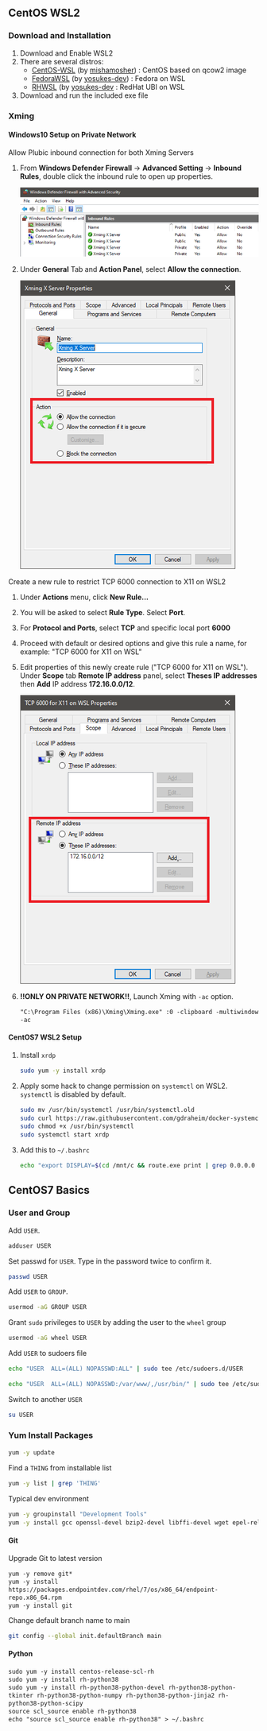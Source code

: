 ## CentOS WSL2

### Download and Installation

1. Download and Enable WSL2
2. There are several  distros:
    - [CentOS-WSL](https://github.com/mishamosher/CentOS-WSL) (by [mishamosher](https://github.com/mishamosher)) : CentOS based on qcow2 image
    - [FedoraWSL](https://github.com/yosukes-dev/FedoraWSL) (by [yosukes-dev](https://github.com/yosukes-dev)) : Fedora on WSL
    - [RHWSL](https://github.com/yosukes-dev/RHWSL) (by [yosukes-dev](https://github.com/yosukes-dev) : RedHat UBI on WSL
3. Download and run the included exe file

### Xming

#### Windows10 Setup on **Private Network**

Allow Plubic inbound connection for both Xming Servers

1. From **Windows Defender Firewall** -> **Advanced Setting** -> **Inbound Rules**, double click the inbound rule to open up properties. 

    ![Enable Inbound Rules for Both Public Xming X Servers](docs/XmingFirewall0.png)

2. Under **General** Tab and **Action Panel**, select **Allow the connection**.

    ![Select Allow the connection under Action panel on General Tab](docs/XmingFirewall1.png)

Create a new rule to restrict TCP 6000 connection to X11 on WSL2

1. Under **Actions** menu, click **New Rule...** 

2. You will be asked to select **Rule Type**. Select **Port**.

3. For **Protocol and Ports**, select **TCP** and specific local port **6000**

4. Proceed with default or desired options and give this rule a name, for example: "TCP 6000 for X11 on WSL"

5. Edit properties of this newly create rule ("TCP 6000 for X11 on WSL"). Under **Scope** tab **Remote IP address** panel, select **Theses IP addresses** then **Add** IP address **172.16.0.0/12**. 

    ![Add 172.16.0.0/12 to Remote IP address under Scope tab](docs/XmingFirewall2.png)

6. **!!ONLY ON PRIVATE NETWORK!!**, Launch Xming with `-ac` option. 
    
    ```
    "C:\Program Files (x86)\Xming\Xming.exe" :0 -clipboard -multiwindow -ac
    ```

#### CentOS7 WSL2 Setup

1. Install `xrdp`

    ```sh
    sudo yum -y install xrdp
    ```

2. Apply some hack to change permission on `systemctl` on WSL2. `systemctl` is disabled by default.  

    ```sh
    sudo mv /usr/bin/systemctl /usr/bin/systemctl.old
    sudo curl https://raw.githubusercontent.com/gdraheim/docker-systemctl-replacement/master/files/docker/systemctl.py > /usr/bin/systemctl
    sudo chmod +x /usr/bin/systemctl
    sudo systemctl start xrdp
    ```

3. Add this to `~/.bashrc`
    ```sh
    echo "export DISPLAY=$(cd /mnt/c && route.exe print | grep 0.0.0.0 | head -1 | awk '{print $4}'):0.0" > ~/.bashrc
    ```

## CentOS7 Basics

### User and Group

Add `USER`.
```sh
adduser USER
```

Set passwd for `USER`. Type in the password twice to confirm it.
```sh
passwd USER
```

Add `USER` to `GROUP`.
```sh
usermod -aG GROUP USER
```

Grant `sudo` privileges to `USER` by adding the user to the `wheel` group
```sh
usermod -aG wheel USER
```

Add `USER` to sudoers file
```sh
echo "USER  ALL=(ALL) NOPASSWD:ALL" | sudo tee /etc/sudoers.d/USER
```
```sh
echo "USER  ALL=(ALL) NOPASSWD:/var/www/,/usr/bin/" | sudo tee /etc/sudoers.d/USER
```

Switch to another `USER`
```sh
su USER
```

### Yum Install Packages

```sh
yum -y update
```

Find a `THING` from installable list
```sh
yum -y list | grep 'THING' 
```

Typical dev environment
```sh
yum -y groupinstall "Development Tools"
yum -y install gcc openssl-devel bzip2-devel libffi-devel wget epel-release
```

#### Git

Upgrade Git to latest version
```
yum -y remove git*
yum -y install https://packages.endpointdev.com/rhel/7/os/x86_64/endpoint-repo.x86_64.rpm
yum -y install git
```

Change default branch name to main
```sh
git config --global init.defaultBranch main
```

#### Python

```
sudo yum -y install centos-release-scl-rh
sudo yum -y install rh-python38
sudo yum -y install rh-python38-python-devel rh-python38-python-tkinter rh-python38-python-numpy rh-python38-python-jinja2 rh-python38-python-scipy
source scl_source enable rh-python38
echo "source scl_source enable rh-python38" > ~/.bashrc
```
